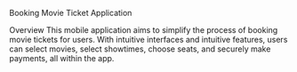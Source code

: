 Booking Movie Ticket Application

Overview
This mobile application aims to simplify the process of booking movie tickets for users. With intuitive interfaces and intuitive features, users can select movies, select showtimes, choose seats, and securely make payments, all within the app.

